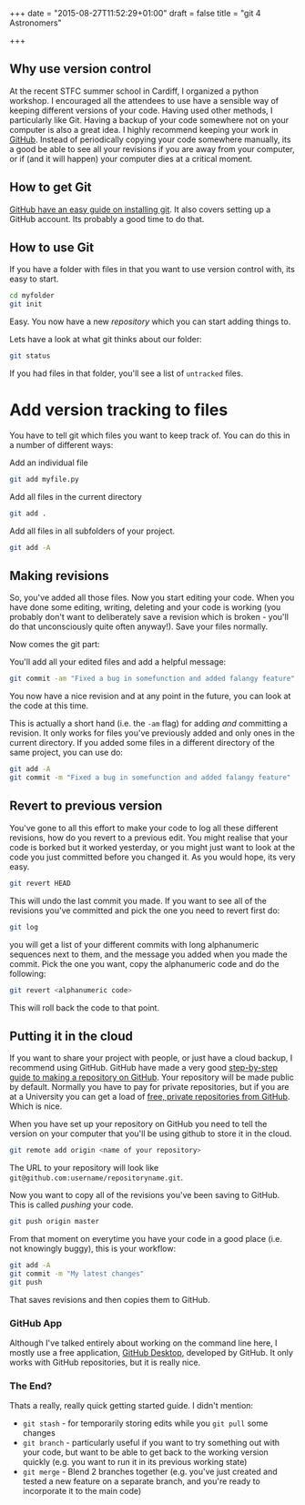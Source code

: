 +++
date = "2015-08-27T11:52:29+01:00"
draft = false
title = "git 4 Astronomers"

+++

## Why use version control

At the recent STFC summer school in Cardiff, I organized a python workshop. I encouraged all the attendees to use have a sensible way of keeping different versions of your code. Having used other methods, I particularly like Git. Having a backup of your code somewhere not on your computer is also a great idea. I highly recommend keeping your work in [GitHub](https://github.com). Instead of periodically copying your code somewhere manually, its a good be able to see all your revisions if you are away from your computer, or if (and it will happen) your computer dies at a critical moment.

## How to get Git

[GitHub have an easy guide on installing git](https://help.github.com/articles/set-up-git/). It also covers setting up a GitHub account. Its probably a good time to do that.

## How to use Git

If you have a folder with files in that you want to use version control with, its easy to start.
```bash
cd myfolder
git init
```
Easy. You now have a new *repository* which you can start adding things to.

Lets have a look at what git thinks about our folder:
```bash
git status
```
If you had files in that folder, you'll see a list of `untracked` files.

# Add version tracking to files
You have to tell git which files you want to keep track of. You can do this in a number of different ways:

Add an individual file
```bash
git add myfile.py
```

Add all files in the current directory
```bash
git add .
```

Add all files in all subfolders of your project.
```bash
git add -A
```

## Making revisions
So, you've added all those files. Now you start editing your code. When you have done some editing, writing, deleting and your code is working (you probably don't want to deliberately save a revision which is broken - you'll do that unconsciously quite often anyway!). Save your files normally.

Now comes the git part:

You'll add all your edited files and add a helpful message:
```bash
git commit -am "Fixed a bug in somefunction and added falangy feature"
```
You now have a nice revision and at any point in the future, you can look at the code at this time.

This is actually a short hand (i.e. the `-am` flag) for adding *and* committing a revision. It only works for files you've previously added and only ones in the current directory. If you added some files in a different directory of the same project, you can use do:
```bash
git add -A
git commit -m "Fixed a bug in somefunction and added falangy feature"
```

## Revert to previous version
You've gone to all this effort to make your code to log all these different revisions, how do you revert to a previous edit. You might realise that your code is borked but it worked yesterday, or you might just want to look at the code you just committed before you changed it. As you would hope, its very easy.
```bash
git revert HEAD
```
This will undo the last commit you made. If you want to see all of the revisions you've committed and pick the one you need to revert first do:
```bash
git log
```
you will get a list of your different commits with long alphanumeric sequences next to them, and the message you added when you made the commit. Pick the one you want, copy the alphanumeric code and do the following:
```bash
git revert <alphanumeric code>
```
This will roll back the code to that point.

## Putting it in the cloud
If you want to share your project with people, or just have a cloud backup, I recommend using GitHub. GitHub have made a very good [step-by-step guide to making a repository on GitHub](https://help.github.com/articles/creating-a-new-repository/). Your repository will be made public by default. Normally you have to pay for private repositories, but if you are at a University you can get a load of [free, private repositories from GitHub](https://education.github.com/). Which is nice.

When you have set up your repository on GitHub you need to tell the version on your computer that you'll be using github to store it in the cloud.

```bash
git remote add origin <name of your repository>
```
The URL to your repository will look like `git@github.com:username/repositoryname.git`.

Now you want to copy all of the revisions you've been saving to GitHub. This is called *pushing* your code.
```bash
git push origin master
```

From that moment on everytime you have your code in a good place (i.e. not knowingly buggy), this is your workflow:
```bash
git add -A
git commit -m "My latest changes"
git push
```
That saves revisions and then copies them to GitHub.

### GitHub App
Although I've talked entirely about working on the command line here, I mostly use a free application, [GitHub Desktop](https://desktop.github.com/), developed by GitHub. It only works with GitHub repositories, but it is really nice.

### The End?
Thats a really, really quick getting started guide. I didn't mention:

* `git stash` - for temporarily storing edits while you `git pull` some changes
* `git branch` - particularly useful if you want to try something out with your code, but want to be able to get back to the working version quickly (e.g. you want to run it in its previous working state)
* `git merge` - Blend 2 branches together (e.g. you've just created and tested a new feature on a separate branch, and you're ready to incorporate it to the main code)
